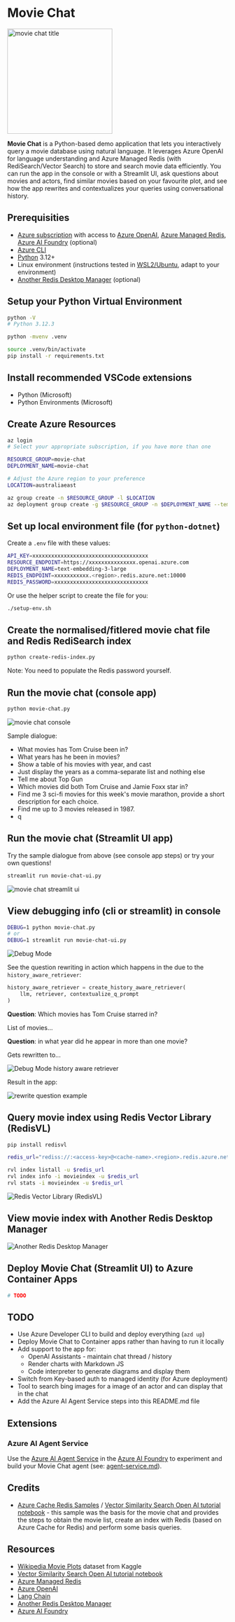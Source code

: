 # Movie Chat

<img src="img/movie-chat-title.jpg" alt="movie chat title" width="240"/>

**Movie Chat** is a Python-based demo application that lets you interactively query a movie database using natural language. It leverages Azure OpenAI for language understanding and Azure Managed Redis (with RediSearch/Vector Search) to store and search movie data efficiently. You can run the app in the console or with a Streamlit UI, ask questions about movies and actors, find similar movies based on your favourite plot, and see how the app rewrites and contextualizes your queries using conversational history.

## Prerequisities

* [Azure subscription](https://azure.microsoft.com/en-au/pricing/purchase-options/azure-account/search) with access to [Azure OpenAI](https://azure.microsoft.com/en-us/products/ai-services/openai-service), [Azure Managed Redis](https://learn.microsoft.com/en-us/azure/redis/overview), [Azure AI Foundry](https://learn.microsoft.com/en-us/azure/ai-foundry/what-is-azure-ai-foundry) (optional)
* [Azure CLI](https://learn.microsoft.com/en-us/cli/azure/install-azure-cli)
* [Python](https://www.python.org/downloads/) 3.12+
* Linux environment (instructions tested in [WSL2/Ubuntu](https://ubuntu.com/desktop/wsl), adapt to your environment)
* [Another Redis Desktop Manager](https://goanother.com/) (optional)

## Setup your Python Virtual Environment

```sh
python -V
# Python 3.12.3

python -mvenv .venv

source .venv/bin/activate
pip install -r requirements.txt
```

## Install recommended VSCode extensions

* Python (Microsoft)
* Python Environments (Microsoft)

## Create Azure Resources

```sh
az login
# Select your appropriate subscription, if you have more than one

RESOURCE_GROUP=movie-chat
DEPLOYMENT_NAME=movie-chat

# Adjust the Azure region to your preference
LOCATION=australiaeast

az group create -n $RESOURCE_GROUP -l $LOCATION
az deployment group create -g $RESOURCE_GROUP -n $DEPLOYMENT_NAME --template-file infra/main.bicep
```

## Set up local environment file (for `python-dotnet`)

Create a `.env` file with these values:

```sh
API_KEY=xxxxxxxxxxxxxxxxxxxxxxxxxxxxxxxxxxxxx
RESOURCE_ENDPOINT=https://xxxxxxxxxxxxxxx.openai.azure.com
DEPLOYMENT_NAME=text-embedding-3-large
REDIS_ENDPOINT=xxxxxxxxxxx.<region>.redis.azure.net:10000
REDIS_PASSWORD=xxxxxxxxxxxxxxxxxxxxxxxxxxxxxx
```

Or use the helper script to create the file for you:

```sh
./setup-env.sh
```

## Create the normalised/fitlered movie chat file and Redis RediSearch index

```sh
python create-redis-index.py
```

Note: You need to populate the Redis password yourself.

## Run the movie chat (console app)

```sh
python movie-chat.py
```

![movie chat console](img/movie-chat-console.png "movie chat console")

Sample dialogue:

* What movies has Tom Cruise been in?
* What years has he been in movies?
* Show a table of his movies with year, and cast
* Just display the years as a comma-separate list and nothing else
* Tell me about Top Gun
* Which movies did both Tom Cruise and Jamie Foxx star in?
* Find me 3 sci-fi movies for this week's movie marathon, provide a short description for each choice.
* Find me up to 3 movies released in 1987.
* q

## Run the movie chat (Streamlit UI app)

Try the sample dialogue from above (see console app steps) or try your own questions!

```sh
streamlit run movie-chat-ui.py
```

![movie chat streamlit ui](img/movie-chat-streamlit.png "movie chat streamlit ui")

## View debugging info (cli or streamlit) in console

```sh
DEBUG=1 python movie-chat.py
# or
DEBUG=1 streamlit run movie-chat-ui.py
```

![Debug Mode](img/debug-mode.png "Debug Mode")

See the question rewriting in action which happens in the due to the `history_aware_retriever`:

```python
history_aware_retriever = create_history_aware_retriever(
    llm, retriever, contextualize_q_prompt
)
```

**Question**: Which movies has Tom Cruise starred in?

List of movies...

**Question**: in what year did he appear in more than one movie?

Gets rewritten to...

![Debug Mode history aware retriever](img/debug-mode-history-aware-retriever.png "Debug Mode history aware retriever")

Result in the app:

![rewrite question example](img/rewrite-question.png "rewrite question example")

## Query movie index using Redis Vector Library (RedisVL)

```sh
pip install redisvl

redis_url="rediss://:<access-key>@<cache-name>.<region>.redis.azure.net:10000"

rvl index listall -u $redis_url
rvl index info -i movieindex -u $redis_url
rvl stats -i movieindex -u $redis_url
```

![Redis Vector Library (RedisVL)](img/rvl-cli.png "Redis Vector Library (RedisVL)")

## View movie index with Another Redis Desktop Manager

![Another Redis Desktop Manager](img/ardm.png "Another Redis Desktop Manager")

## Deploy Movie Chat (Streamlit UI) to Azure Container Apps

```sh
# TODO
```

## TODO

* Use Azure Developer CLI to build and deploy everything (`azd up`)
* Deploy Movie Chat to Container apps rather than having to run it locally
* Add support to the app for:
    * OpenAI Assistants - maintain chat thread / history
    * Render charts with Markdown JS
    * Code interpreter to generate diagrams and display them
* Switch from Key-based auth to managed identity (for Azure deployment)
* Tool to search bing images for a image of an actor and can display that in the chat
* Add the Azure AI Agent Service steps into this README.md file

## Extensions

### Azure AI Agent Service
Use the [Azure AI Agent Service](https://learn.microsoft.com/en-us/azure/ai-services/agents/overview) in the [Azure AI Foundry](https://learn.microsoft.com/en-us/azure/ai-foundry/what-is-azure-ai-foundry) to experiment and build your Movie Chat agent (see: [agent-service.md](./agent-service.md)).

## Credits

* [Azure Cache Redis Samples](https://github.com/Azure-Samples/azure-cache-redis-samples) / [Vector Similarity Search Open AI tutorial notebook](https://github.com/Azure-Samples/azure-cache-redis-samples/blob/main/tutorial/vector-similarity-search-open-ai/tutorial.ipynb) - this sample was the basis for the movie chat and provides the steps to obtain the movie list, create an index with Redis (based on Azure Cache for Redis) and perform some basis queries.

## Resources

* [Wikipedia Movie Plots](https://www.kaggle.com/datasets/jrobischon/wikipedia-movie-plots) dataset from Kaggle
* [Vector Similarity Search Open AI tutorial notebook](https://github.com/Azure-Samples/azure-cache-redis-samples/blob/main/tutorial/vector-similarity-search-open-ai/tutorial.ipynb)
* [Azure Managed Redis](https://learn.microsoft.com/en-us/azure/redis/overview)
* [Azure OpenAI](https://azure.microsoft.com/en-us/products/ai-services/openai-service)
* [Lang Chain](https://www.langchain.com/)
* [Another Redis Desktop Manager](https://goanother.com/)
* [Azure AI Foundry](https://learn.microsoft.com/en-us/azure/ai-foundry/what-is-azure-ai-foundry)
